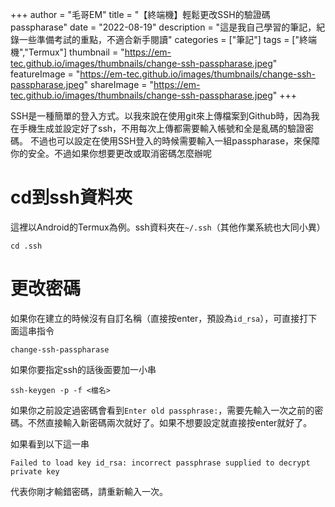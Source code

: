 +++
author = "毛哥EM"
title = "【終端機】輕鬆更改SSH的驗證碼passpharase"
date = "2022-08-19"
description = "這是我自己學習的筆記，紀錄一些準備考試的重點，不適合新手閱讀"
categories = ["筆記"]
tags = ["終端機","Termux"]
thumbnail = "https://em-tec.github.io/images/thumbnails/change-ssh-passpharase.jpeg"
featureImage = "https://em-tec.github.io/images/thumbnails/change-ssh-passpharase.jpeg"
shareImage = "https://em-tec.github.io/images/thumbnails/change-ssh-passpharase.jpeg"
+++

SSH是一種簡單的登入方式。以我來說在使用git來上傳檔案到Github時，因為我在手機生成並設定好了ssh，不用每次上傳都需要輸入帳號和全是亂碼的驗證密碼。
不過也可以設定在使用SSH登入的時候需要輸入一組passpharase，來保障你的安全。不過如果你想要更改或取消密碼怎麼辦呢
<!--more-->

# cd到ssh資料夾

這裡以Android的Termux為例。ssh資料夾在`~/.ssh`（其他作業系統也大同小異）

```
cd .ssh
```

# 更改密碼
如果你在建立的時候沒有自訂名稱（直接按enter，預設為`id_rsa`），可直接打下面這串指令
```
change-ssh-passpharase
```
如果你要指定ssh的話後面要加一小串

```
ssh-keygen -p -f <檔名>
```

如果你之前設定過密碼會看到`Enter old passphrase:`，需要先輸入一次之前的密碼。不然直接輸入新密碼兩次就好了。如果不想要設定就直接按enter就好了。

如果看到以下這一串
```
Failed to load key id_rsa: incorrect passphrase supplied to decrypt private key
```
代表你剛才輸錯密碼，請重新輸入一次。